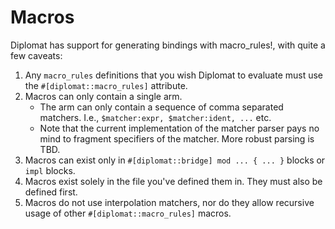 # Macros

Diplomat has support for generating bindings with macro_rules!, with quite a few caveats:

1. Any `macro_rules` definitions that you wish Diplomat to evaluate must use the `#[diplomat::macro_rules]` attribute.
2. Macros can only contain a single arm.
    - The arm can only contain a sequence of comma separated matchers. I.e., `$matcher:expr, $matcher:ident, ...` etc.
    - Note that the current implementation of the matcher parser pays no mind to fragment specifiers of the matcher. More robust parsing is TBD.
3. Macros can exist only in `#[diplomat::bridge] mod ... { ... }` blocks or `impl` blocks.
4. Macros exist solely in the file you've defined them in. They must also be defined first.
5. Macros do not use interpolation matchers, nor do they allow recursive usage of other `#[diplomat::macro_rules]` macros.

